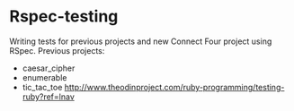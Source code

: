 # Rspec-testing
Writing tests for previous projects and new Connect Four project using RSpec. 
Previous projects: 
- caesar_cipher
- enumerable
- tic_tac_toe
http://www.theodinproject.com/ruby-programming/testing-ruby?ref=lnav

